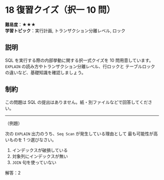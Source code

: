 # 18 復習クイズ（択一 10 問）

**難易度**：★★★  
**学習トピック**：実行計画, トランザクション分離レベル, ロック

## 説明
SQL を実行する際の内部挙動に関する択一式クイズを 10 問用意しています。
`EXPLAIN` の読み方やトランザクション分離レベル、行ロックと
テーブルロックの違いなど、基礎知識を確認しましょう。

## 制約
この問題は SQL の提出はありません。紙・別ファイルなどで回答してください。

---

（例題）

次の `EXPLAIN` 出力のうち、`Seq Scan` が発生している理由として
最も可能性が高いものを 1 つ選びなさい。

1. インデックスが破損している
2. 対象列にインデックスが無い
3. `JOIN` 句を使っていない

解答：2
